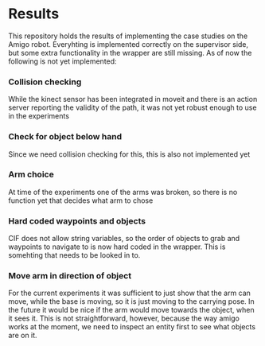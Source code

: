 # Results
This repository holds the results of implementing the case studies on the Amigo robot. 
Everyhting is implemented correctly on the supervisor side, but some extra functionality in the wrapper are still missing.
As of now the following is not yet implemented:

### Collision checking
While the kinect sensor has been integrated in moveit and there is an action server reporting the validity of the path, it was not yet robust enough to use in the experiments

### Check for object below hand
Since we need collision checking for this, this is also not implemented yet

### Arm choice
At time of the experiments one of the arms was broken, so there is no function yet that decides what arm to chose

### Hard coded waypoints and objects
CIF does not allow string variables, so the order of objects to grab and waypoints to navigate to is now hard coded in the wrapper.
This is somehting that needs to be looked in to.

### Move arm in direction of object
For the current experiments it was sufficient to just show that the arm can move, while the base is moving, so it is just moving to the carrying pose.
In the future it would be nice if the arm would move towards the object, when it sees it. 
This is not straightforward, however, because the way amigo works at the moment, we need to inspect an entity first to see what objects are on it.
